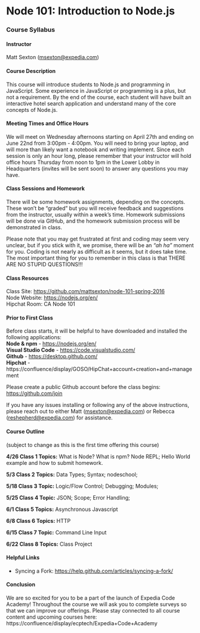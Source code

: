 # Node 101: Introduction to Node.js
### Course Syllabus

#### Instructor
Matt Sexton (<msexton@expedia.com>)  

#### Course Description
This course will introduce students to Node.js and programming in JavaScript. Some experience in JavaScript or programming is a plus, but not a requirement. By the end of the course, each student will have built an interactive hotel search application and understand many of the core concepts of Node.js.

#### Meeting Times and Office Hours
We will meet on Wednesday afternoons starting on April 27th and ending on June 22nd from 3:00pm - 4:00pm. You will need to bring your laptop, and will more than likely want a notebook and writing implement. Since each session is only an hour long, please remember that your instructor will hold office hours Thursday from noon to 1pm in the Lower Lobby in Headquarters (invites will be sent soon) to answer any questions you may have.

#### Class Sessions and Homework
There will be some homework assignments, depending on the concepts. These won’t be “graded” but you will receive feedback and suggestions from the instructor, usually within a week’s time. Homework submissions will be done via GitHub, and the homework submission process will be demonstrated in class.

Please note that you may get frustrated at first and coding may seem very unclear, but if you stick with it, we promise, there will be an *“ah ha”* moment for you. Coding is not nearly as difficult as it seems, but it does take time. The most important thing for you to remember in this class is that THERE ARE NO STUPID QUESTIONS!!!

#### Class Resources
Class Site: https://github.com/mattsexton/node-101-spring-2016  
Node Website: https://nodejs.org/en/  
Hipchat Room: CA Node 101  

#### Prior to First Class
Before class starts, it will be helpful to have downloaded and installed the following applications:  
**Node & npm** - https://nodejs.org/en/  
**Visual Studio Code** - https://code.visualstudio.com/  
**Github** - https://desktop.github.com/  
**Hipchat** - https://confluence/display/GOSO/HipChat+account+creation+and+management  

Please create a public Github account before the class begins: https://github.com/join

If you have any issues installing or following any of the above instructions, please reach out to either Matt (<msexton@expedia.com>) or Rebecca (<reshepherd@expedia.com>) for assistance.

#### Course Outline
(subject to change as this is the first time offering this course)

**4/26 Class 1 Topics:** What is Node? What is npm? Node REPL; Hello World example and how to submit homework.

**5/3 Class 2 Topics:** Data Types; Syntax; nodeschool;

**5/18 Class 3 Topic:** Logic/Flow Control; Debugging; Modules;

**5/25 Class 4 Topic:** JSON; Scope; Error Handling;

**6/1 Class 5 Topics:** Asynchronous Javascript

**6/8 Class 6 Topics:** HTTP

**6/15 Class 7 Topic:** Command Line Input

**6/22 Class 8 Topics:** Class Project


#### Helpful Links
- Syncing a Fork: https://help.github.com/articles/syncing-a-fork/


#### Conclusion
We are so excited for you to be a part of the launch of Expedia Code Academy! Throughout the course we will ask you to complete surveys so that we can improve our offerings. Please stay connected to all course content and upcoming courses here: https://confluence/display/ecptech/Expedia+Code+Academy
